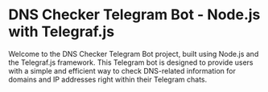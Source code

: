 # DNS Checker Telegram Bot - Node.js with Telegraf.js

Welcome to the DNS Checker Telegram Bot project, built using Node.js and the Telegraf.js framework. This Telegram bot is designed to provide users with a simple and efficient way to check DNS-related information for domains and IP addresses right within their Telegram chats.
